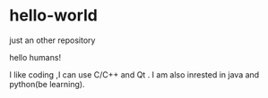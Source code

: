 # hello-world
just an other repository 

hello humans!

I like coding ,I can use C/C++ and Qt . I am also  inrested in java and python(be learning).




